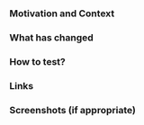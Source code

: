 <!-- markdownlint-disable MD013 -->
### Motivation and Context

<!--- Why is this change required? What problem does it solve? -->
<!--- Paste summary from Jira ticket if appropriate -->

### What has changed

<!--- What code changes have been made? -->
<!--- Has there been any refactoring? -->
<!--- What tests have been written? -->

### How to test?

<!--- Describe, in detail, how you tested your changes. -->
<!--- Include details of your testing environment, and the tests you ran to see how your change affects other areas of the code, etc. -->
<!--- Are there any automated tests that mean changes don't need to be manually changed? -->

### Links

<!--- Add any links to issues (Jira, GitHub issues) -->
<!--- Links to any documentation -->
<!--- Links to any related PRs -->

### Screenshots (if appropriate)
